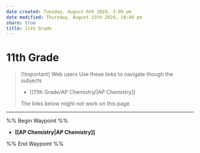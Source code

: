 ```yaml
---
date created: Tuesday, August 6th 2024, 3:09 pm
date modified: Thursday, August 15th 2024, 10:40 pm
share: true
title: 11th Grade
---
```


# 11th Grade

> [!important] Web users
> Use these links to navigate though the subjects
> - [[11th Grade/AP Chemistry/|AP Chemistry]]
>
> The links below might not work on this page

---


%% Begin Waypoint %%
- **[[AP Chemistry|AP Chemistry]]**

%% End Waypoint %%
